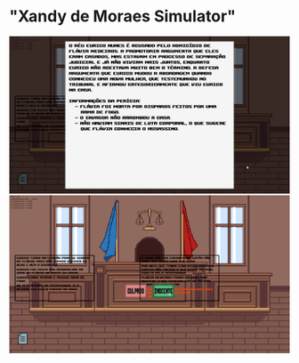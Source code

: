 # "Xandy de Moraes Simulator"
 
![snapshot](images/snapshot1.png)
![snapshot](images/snapshot2.png)
